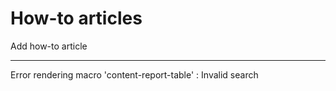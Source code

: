 # How-to articles

Add how-to article

* * *

Error rendering macro 'content-report-table' : Invalid search